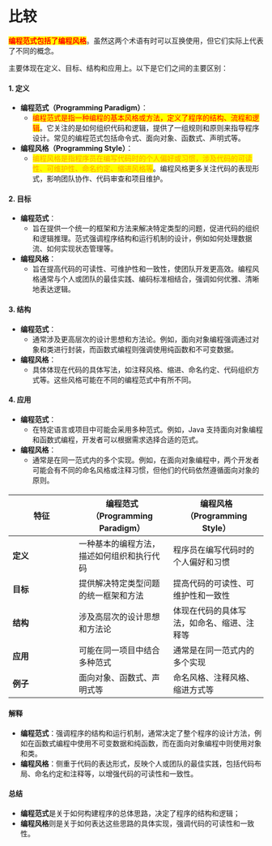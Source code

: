 # 比较

<mark style="color:red;">**编程范式包括了编程风格**</mark>。虽然这两个术语有时可以互换使用，但它们实际上代表了不同的概念。

主要体现在定义、目标、结构和应用上。以下是它们之间的主要区别：

#### 1. **定义**

* **编程范式（Programming Paradigm）**：
  * <mark style="color:red;">编程范式是指一种编程的基本风格或方法，定义了程序的结构、流程和逻辑</mark>。它关注的是如何组织代码和逻辑，提供了一组规则和原则来指导程序设计。常见的编程范式包括命令式、面向对象、函数式、声明式等。
* **编程风格（Programming Style）**：
  * <mark style="color:orange;">编程风格是指程序员在编写代码时的个人偏好或习惯，涉及代码的可读性、可维护性、命名约定、缩进风格等</mark>。编程风格更多关注代码的表现形式，影响团队协作、代码审查和项目维护。

#### 2. **目标**

* **编程范式**：
  * 旨在提供一个统一的框架和方法来解决特定类型的问题，促进代码的组织和逻辑推理。范式强调程序结构和运行机制的设计，例如如何处理数据流、如何实现状态管理等。
* **编程风格**：
  * 旨在提高代码的可读性、可维护性和一致性，使团队开发更高效。编程风格通常与个人或团队的最佳实践、编码标准相结合，强调如何优雅、清晰地表达逻辑。

#### 3. **结构**

* **编程范式**：
  * 通常涉及更高层次的设计思想和方法论。例如，面向对象编程强调通过对象和类进行封装，而函数式编程则强调使用纯函数和不可变数据。
* **编程风格**：
  * 具体体现在代码的具体写法，如注释风格、缩进、命名约定、代码组织方式等。这些风格可能在不同的编程范式中有所不同。

#### 4. **应用**

* **编程范式**：
  * 在特定语言或项目中可能会采用多种范式。例如，Java 支持面向对象编程和函数式编程，开发者可以根据需求选择合适的范式。
* **编程风格**：
  * 通常是在同一范式内的多个实现。例如，在面向对象编程中，两个开发者可能会有不同的命名风格或注释习惯，但他们的代码依然遵循面向对象的原则。

####

<table><thead><tr><th width="115">特征</th><th>编程范式（Programming Paradigm）</th><th>编程风格（Programming Style）</th></tr></thead><tbody><tr><td><strong>定义</strong></td><td>一种基本的编程方法，描述如何组织和执行代码</td><td>程序员在编写代码时的个人偏好和习惯</td></tr><tr><td><strong>目标</strong></td><td>提供解决特定类型问题的统一框架和方法</td><td>提高代码的可读性、可维护性和一致性</td></tr><tr><td><strong>结构</strong></td><td>涉及高层次的设计思想和方法论</td><td>体现在代码的具体写法，如命名、缩进、注释等</td></tr><tr><td><strong>应用</strong></td><td>可能在同一项目中结合多种范式</td><td>通常是在同一范式内的多个实现</td></tr><tr><td><strong>例子</strong></td><td>面向对象、函数式、声明式等</td><td>命名风格、注释风格、缩进方式等</td></tr></tbody></table>

#### 解释

* **编程范式**：强调程序的结构和运行机制，通常决定了整个程序的设计方法，例如在函数式编程中使用不可变数据和纯函数，而在面向对象编程中则使用对象和类。
* **编程风格**：侧重于代码的表达形式，反映个人或团队的最佳实践，包括代码布局、命名约定和注释等，以增强代码的可读性和一致性。

#### 总结

* **编程范式**是关于如何构建程序的总体思路，决定了程序的结构和逻辑；
* **编程风格**则是关于如何表达这些思路的具体实现，强调代码的可读性和一致性。




